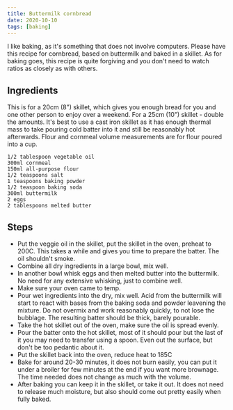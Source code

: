 ```yaml
---
title: Buttermilk cornbread
date: 2020-10-10
tags: [baking]
---
```


I like baking, as it's something that does not involve computers.
Please have this recipe for cornbread, based on buttermilk and baked in a skillet.
As for baking goes, this recipe is quite forgiving and you don't need to watch ratios as closely as with others.

## Ingredients

This is for a 20cm (8") skillet, which gives you enough bread for you and one other person to enjoy over a weekend. For a 25cm (10") skillet - double the amounts. It's best to use a cast iron skillet as it has enough thermal mass to take pouring cold batter into it and still be reasonably hot afterwards. Flour and cornmeal volume measurements are for flour poured into a cup.

```
1/2 tablespoon vegetable oil
300ml cornmeal
150ml all-purpose flour
1/2 teaspoons salt
1 teaspoons baking powder
1/2 teaspoon baking soda
300ml ​​buttermilk
2 eggs
2 tablespoons melted butter
```

## Steps

- Put the veggie oil in the skillet, put the skillet in the oven, preheat to 200C. This takes a while and gives you time to prepare the batter. The oil shouldn't smoke.
- Combine all dry ingredients in a large bowl, mix well.
- In another bowl whisk eggs and then melted butter into the buttermilk. No need for any extensive whisking, just to combine well.
- Make sure your oven came to temp.
- Pour wet ingredients into the dry, mix well. Acid from the buttermilk will start to react with bases from the baking soda and powder leavening the mixture. Do not overmix and work reasonably quickly, to not lose the bubblage. The resulting batter should be thick, barely pourable.
- Take the hot skillet out of the oven, make sure the oil is spread evenly.
- Pour the batter onto the hot skillet, most of it should pour but the last of it you may need to transfer using a spoon. Even out the surface, but don't be too pedantic about it.
- Put the skillet back into the oven, reduce heat to 185C
- Bake for around 20-30 minutes, it does not burn easily, you can put it under a broiler for few minutes at the end if you want more brownage. The time needed does not change as much with the volume.
- After baking you can keep it in the skillet, or take it out. It does not need to release much moisture, but also should come out pretty easily when fully baked.
